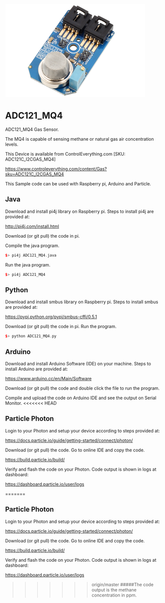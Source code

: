 [![ADC121_MQ4](ADC121C_I2CGAS_MQ4.png)](https://www.controleverything.com/content/Gas?sku=ADC121C_I2CGAS_MQ4)
# ADC121_MQ4
ADC121_MQ4 Gas Sensor.

The MQ4 is capable of sensing methane or natural gas air concentration levels.

This Device is available from ControlEverything.com [SKU: ADC121C_I2CGAS_MQ4]

https://www.controleverything.com/content/Gas?sku=ADC121C_I2CGAS_MQ4

This Sample code can be used with Raspberry pi, Arduino and Particle.

## Java
Download and install pi4j library on Raspberry pi. Steps to install pi4j are provided at:

http://pi4j.com/install.html

Download (or git pull) the code in pi.

Compile the java program.
```cpp
$> pi4j ADC121_MQ4.java
```

Run the java program.
```cpp
$> pi4j ADC121_MQ4
```

## Python
Download and install smbus library on Raspberry pi. Steps to install smbus are provided at:

https://pypi.python.org/pypi/smbus-cffi/0.5.1

Download (or git pull) the code in pi. Run the program.

```cpp
$> python ADC121_MQ4.py
```

## Arduino
Download and install Arduino Software (IDE) on your machine. Steps to install Arduino are provided at:

https://www.arduino.cc/en/Main/Software

Download (or git pull) the code and double click the file to run the program.

Compile and upload the code on Arduino IDE and see the output on Serial Monitor.
<<<<<<< HEAD
 
 
## Particle Photon
 
Login to your Photon and setup your device according to steps provided at:
 
https://docs.particle.io/guide/getting-started/connect/photon/
 
Download (or git pull) the code. Go to online IDE and copy the code.
 
https://build.particle.io/build/
 
Verify and flash the code on your Photon. Code output is shown in logs at dashboard:
 
https://dashboard.particle.io/user/logs
 
=======


## Particle Photon

Login to your Photon and setup your device according to steps provided at:

https://docs.particle.io/guide/getting-started/connect/photon/

Download (or git pull) the code. Go to online IDE and copy the code.

https://build.particle.io/build/

Verify and flash the code on your Photon. Code output is shown in logs at dashboard:

https://dashboard.particle.io/user/logs

>>>>>>> origin/master
#####The code output is the methane concentration in ppm.
